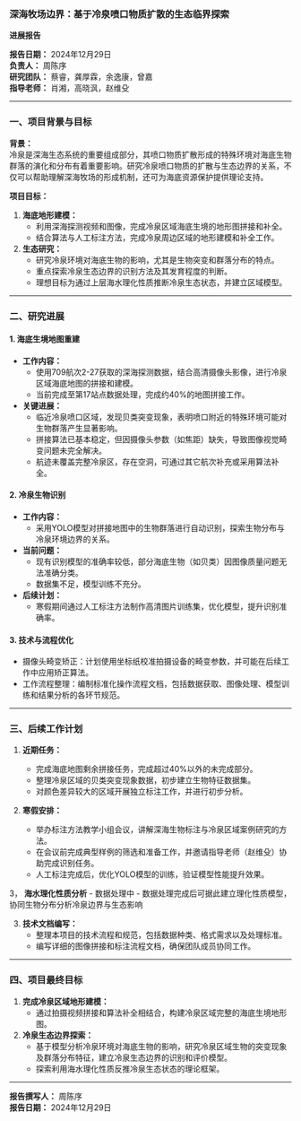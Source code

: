 ### 深海牧场边界：基于冷泉喷口物质扩散的生态临界探索  
**进展报告**  

**报告日期：** 2024年12月29日  
**负责人：** 周陈序  
**研究团队：** 蔡睿，龚厚霖，余逸康，曾嘉  
**指导老师：** 肖湘，高晓沨，赵维殳  

---

### **一、项目背景与目标**

**背景：**  
冷泉是深海生态系统的重要组成部分，其喷口物质扩散形成的特殊环境对海底生物群落的演化和分布有着重要影响。研究冷泉喷口物质的扩散与生态边界的关系，不仅可以帮助理解深海牧场的形成机制，还可为海底资源保护提供理论支持。

**项目目标：**  
1. **海底地形建模：**  
   - 利用深海探测视频和图像，完成冷泉区域海底生境的地形图拼接和补全。  
   - 结合算法与人工标注方法，完成冷泉周边区域的地形建模和补全工作。  
2. **生态研究：**  
   - 研究冷泉环境对海底生物的影响，尤其是生物突变和群落分布的特点。  
   - 重点探索冷泉生态边界的识别方法及其发育程度的判断。  
   - 理想目标为通过上层海水理化性质推断冷泉生态状态，并建立区域模型。

---

### **二、研究进展**

#### 1. 海底生境地图重建  
- **工作内容：**  
  - 使用709航次2-27获取的深海探测数据，结合高清摄像头影像，进行冷泉区域海底地图的拼接和建模。  
  - 当前完成至第17站点数据处理，完成约40%的地图拼接工作。  
- **关键进展：**  
  - 临近冷泉喷口区域，发现贝类突变现象，表明喷口附近的特殊环境可能对生物群落产生显著影响。  
  - 拼接算法已基本稳定，但因摄像头参数（如焦距）缺失，导致图像视觉畸变问题未完全解决。
  - 航迹未覆盖完整冷泉区，存在空洞，可通过其它航次补充或采用算法补全。

#### 2. 冷泉生物识别  
- **工作内容：**  
  - 采用YOLO模型对拼接地图中的生物群落进行自动识别，探索生物分布与冷泉环境边界的关系。  
- **当前问题：**  
  - 现有识别模型的准确率较低，部分海底生物（如贝类）因图像质量问题无法准确分类。  
  - 数据集不足，模型训练不充分。  
- **后续计划：**  
  - 寒假期间通过人工标注方法制作高清图片训练集，优化模型，提升识别准确率。  

#### 3. 技术与流程优化  
- 摄像头畸变矫正：计划使用坐标纸校准拍摄设备的畸变参数，并可能在后续工作中应用矫正算法。  
- 工作流程整理：编制标准化操作流程文档，包括数据获取、图像处理、模型训练和结果分析的各环节规范。  

---

### **三、后续工作计划**

1. **近期任务：**  
   - 完成海底地图剩余拼接任务，完成超过40%以外的未完成部分。  
   - 整理冷泉区域的贝类突变现象数据，初步建立生物特征数据集。  
   - 对颜色差异较大的区域开展独立标注工作，并进行初步分析。  

2. **寒假安排：**  
   - 举办标注方法教学小组会议，讲解深海生物标注与冷泉区域案例研究的方法。  
   - 在会议前完成典型样例的筛选和准备工作，并邀请指导老师（赵维殳）协助完成识别任务。  
   - 人工标注完成后，优化YOLO模型的训练，验证模型性能提升效果。

3， **海水理化性质分析**
    - 数据处理中
    - 数据处理完成后可据此建立理化性质模型，协同生物分布分析冷泉边界与生态影响

3. **技术文档编写：**  
   - 整理本项目的技术流程和规范，包括数据种类、格式需求以及处理标准。  
   - 编写详细的图像拼接和标注流程文档，确保团队成员协同工作。  

---

### **四、项目最终目标**

1. **完成冷泉区域地形建模：**  
   - 通过拍摄视频拼接和算法补全相结合，构建冷泉区域完整的海底生境地形图。  
2. **冷泉生态边界探索：**  
   - 基于模型分析冷泉环境对海底生物的影响，研究冷泉区域生物的突变现象及群落分布特征，建立冷泉生态边界的识别和评价模型。  
   - 探索利用海水理化性质反推冷泉生态状态的理论框架。  

---

**报告撰写人：** 周陈序  
**报告日期：** 2024年12月29日  
